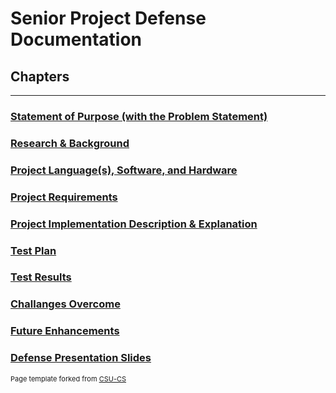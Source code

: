 Senior Project Defense Documentation
=========

Chapters
--------------------
---
### [Statement of Purpose (with the Problem Statement)](https://github.com/mneitzel95/mneitzel95.github.io/blob/master/Documents/Statement%20of%20Purpose%20(with%20the%20Problem%20Statement).md)

### [Research & Background](https://github.com/mneitzel95/mneitzel95.github.io/blob/master/Documents/Research%20%26%20Background.md)

### [Project Language(s), Software, and Hardware](https://github.com/mneitzel95/mneitzel95.github.io/blob/master/Documents/Project%20Language(s)%2C%20Software%2C%20and%20Hardware.md)

### [Project Requirements](https://github.com/mneitzel95/mneitzel95.github.io/blob/master/Documents/Requirements.md)

### [Project Implementation Description & Explanation](https://github.com/mneitzel95/mneitzel95.github.io/blob/master/Documents/Project%20Implementation%20Description%20%26%20Explanation.md)

### [Test Plan](https://github.com/mneitzel95/senior-project/blob/master/Documents/Test%20Plan%20Specification%20~%20Updated%20as%20of%2011-10-2020.docx)

### [Test Results](https://github.com/mneitzel95/mneitzel95.github.io/blob/master/Documents/Test%20Results.md)

### [Challanges Overcome](https://github.com/mneitzel95/mneitzel95.github.io/blob/master/Documents/Challanges%20Overcome.md)

### [Future Enhancements](https://github.com/mneitzel95/mneitzel95.github.io/blob/master/Documents/Future%20Enhancements.md)

### [Defense Presentation Slides](https://github.com/mneitzel95/mneitzel95.github.io/blob/master/Documents/Defense%20Presentation%20Slides.md)

<p style="font-size:11px">Page template forked from <a href="https://github.com/csu-cs/csci-portfolio">CSU-CS</a></p>
<!-- Remove above link if you don't want to attributive -->
